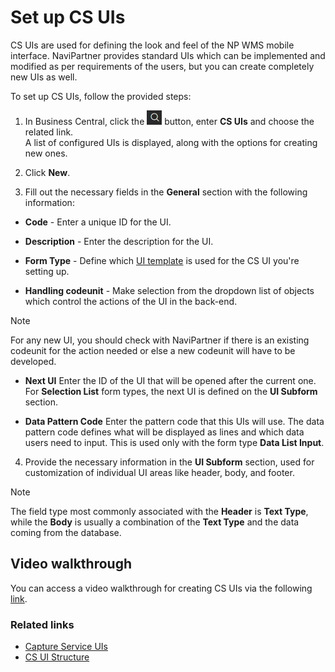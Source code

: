 # Set up CS UIs

CS UIs are used for defining the look and feel of the NP WMS mobile interface. NaviPartner provides standard UIs which can be implemented and modified as per requirements of the users, but you can create completely new UIs as well.

To set up CS UIs, follow the provided steps:

1. In Business Central, click the ![Lightbulb that opens the Tell Me feature](../../images/Icons/Lightbulb_icon.png "Tell Me what you want to do") button, enter **CS UIs** and choose the related link.        
   A list of configured UIs is displayed, along with the options for creating new ones.
2. Click **New**.

3. Fill out the necessary fields in the **General** section with the following information:
    
 - **Code** - Enter a unique ID for the UI.

 - **Description** - Enter the description for the UI.

 - **Form Type** - Define which [UI template](../explanation/cs-uis.md) is used for the CS UI you're setting up.

 - **Handling codeunit** - Make selection from the dropdown list of objects which control the actions of the UI in the back-end.

> [!Note]
> For any new UI, you should check with NaviPartner if there is an existing codeunit for the action needed or else a new codeunit will have to be developed.

 - **Next UI** Enter the ID of the UI that will be opened after the current one.     
   For **Selection List** form types, the next UI is defined on the **UI Subform** section.

- **Data Pattern Code**  Enter the pattern code that this UIs will use. The data pattern code defines what will be displayed as lines and which data users need to input. This is used only with the form type **Data List Input**.

4. Provide the necessary information in the **UI Subform** section, used for customization of individual UI areas like header, body, and footer.

> [!Note]
> The field type most commonly associated with the **Header** is **Text Type**, while the **Body** is usually a combination of the **Text Type** and the data coming from the database. 

## Video walkthrough

You can access a video walkthrough for creating CS UIs via the following [link](https://www.youtube.com/watch?v=TV-fvUlQ8Ik).

### Related links

- [Capture Service UIs](../explanation/cs-uis.md)
- [CS UI Structure](../explanation/cs_ui_structure.md)